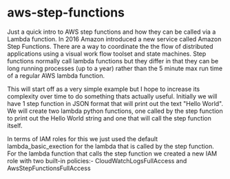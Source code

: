 # aws-step-functions

Just a quick intro to AWS step functions and how they can be called via a Lambda function. In 2016 Amazon introduced a new 
service called Amazon Step Functions. There are a way to coordinate the the flow of distributed applications using a visual 
work flow toolset and state machines. Step functions normally call lambda functions but they differ in that they can be long 
running processes (up to a  year) rather than the 5 minute max run time of a regular AWS lambda function. 

This will start off as a very simple example but I hope to increase its complexity over time to do something thats 
actually useful. Initially we will have 1 step function in JSON format that will print out the text "Hello World". We will 
create two lambda python functions, one called by the step function to print out the Hello World string and one that 
will call the step function itself.

In terms of IAM roles for this we just used the default lambda_basic_exection for the lambda that is called by the step function.
For the lambda function that calls the step function we created a new IAM role with two built-in policies:-  CloudWatchLogsFullAccess 
and AwsStepFunctionsFullAccess
